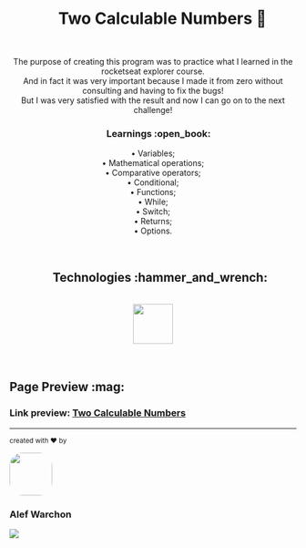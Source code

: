 ## <h1 align="center">&nbsp;&nbsp;&nbsp;&nbsp;&nbsp;Two Calculable Numbers 🧮</h1>

<br/>

<p align="center">
The purpose of creating this program was to practice what I learned in the rocketseat explorer course.
<br/>
And in fact it was very important because I made it from zero without consulting and having to fix the bugs!
<br/>
But I was very satisfied with the result and now I can go on to the next challenge!
</p>

<h3 align="center">&nbsp;&nbsp;&nbsp;&nbsp;&nbsp;Learnings :open_book:</h3>

<p align="center">
• Variables;
<br/>
• Mathematical operations;
<br/>
• Comparative operators;
<br/>
• Conditional;
<br/>
• Functions;
<br/>
• While;
<br/>
• Switch;
<br/>
• Returns;
<br/>
• Options.
</p>

<br/>

<div align="center">
<h2>&nbsp;&nbsp;&nbsp;&nbsp;&nbsp;Technologies :hammer_and_wrench:</h2>
<br/>
<img height="70em" src="https://cdn.jsdelivr.net/gh/devicons/devicon/icons/javascript/javascript-original.svg" />
</div>

<br/>
<br/>

<div>
<h2>Page Preview :mag:</h2>
<h3>Link preview: <a href="https://alefwarchon.github.io/Two-Calculable-Numbers/">Two Calculable Numbers<a/></h3>
</div>


<hr/>

<sub>created with ♥ by</sub>
    
<img style="border-radius: 30%;" src="https://avatars.githubusercontent.com/u/109194445?s=96&v=4" width="75px;" />
<h3>Alef Warchon</h3>
<a href="https://www.linkedin.com/in/alef-warchon-400571245/" target="_blank"><img 
src="https://img.shields.io/badge/-LinkedIn-%230077B5?style=for-the-badge&logo=linkedin&logoColor=white" target="_blank" />
</a>
